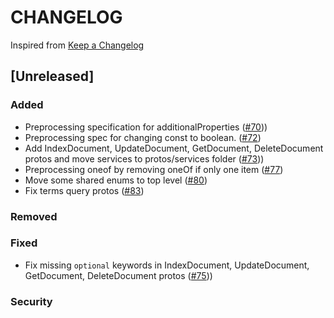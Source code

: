 # CHANGELOG

Inspired from [Keep a Changelog](https://keepachangelog.com/en/1.0.0/)

## [Unreleased]
### Added
- Preprocessing specification for additionalProperties ([#70](https://github.com/opensearch-project/opensearch-protobufs/pull/70)))
- Preprocessing spec for changing const to boolean. ([#72](https://github.com/opensearch-project/opensearch-protobufs/pull/72))
- Add IndexDocument, UpdateDocument, GetDocument, DeleteDocument protos and move services to protos/services folder ([#73](https://github.com/opensearch-project/opensearch-protobufs/pull/73)))
- Preprocessing oneof by removing oneOf if only one item ([#77](https://github.com/opensearch-project/opensearch-protobufs/pull/77))
- Move some shared enums to top level ([#80](https://github.com/opensearch-project/opensearch-protobufs/pull/80))
- Fix terms query protos ([#83](https://github.com/opensearch-project/opensearch-protobufs/pull/83))

### Removed

### Fixed
- Fix missing `optional` keywords in IndexDocument, UpdateDocument, GetDocument, DeleteDocument protos ([#75](https://github.com/opensearch-project/opensearch-protobufs/pull/75)))

### Security

